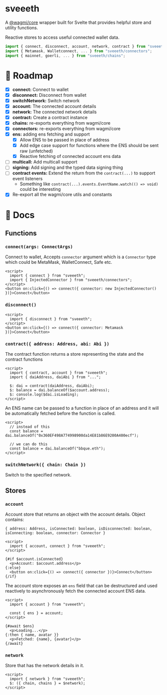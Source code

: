 # sveeeth

A [@wagmi/core](https://www.npmjs.com/package/@wagmi/core) wrapper built for Svelte that provides helpful store and utility functions.

Reactive stores to access useful connected wallet data.

```js
import { connect, disconnect, account, network, contract } from "sveeeth";
import { Metamask, Walletconnect, ... } from "sveeeth/connectors";
import { mainnet, goerli, ... } from "sveeeth/chains";
```

# 🚗 Roadmap

- [x] **connect:** Connect to wallet
- [x] **disconnect:** Disconnect from wallet
- [x] **switchNetwork:** Switch network
- [x] **account:** The connected account details
- [x] **network:** The connected network details
- [x] **contract:** Create a contract instance
- [x] **chains:** re-exports everything from wagmi/core
- [x] **connectors:** re-exports everything from wagmi/core
- [x] **ens:** adding ens fetching and support 
  - [x] Allow ENS to be passed in place of address
  - [x] Add edge case support for functions where the ENS should be sent raw (unfetched)
  - [x] Reactive fetching of connected account ens data
- [ ] **multicall:** Add multicall support
- [ ] **signing:** Add signing and the typed data signing thing
- [ ] **contract events:** Extend the return from the `contract(...)` to support event listeners
  - Something like `contract(...).events.EventName.watch(() => void)` could be interesting
- [x] Re-export all the wagmi/core utils and constants

# 📕 Docs

## Functions

### `connect(args: ConnectArgs)`

Connect to wallet, Accepts `connector` argument which is a `Connector` type which could be MetaMask, WalletConnect, Safe etc.

```svelte
<script>
  import { connect } from "sveeeth";
  import { InjectedConnector } from "sveeeth/connectors";
</script>
<button on:click={() => connect({ connector: new InjectedConnector() })}>Connect</button>
```

### `disconnect()`

```svelte
<script>
  import { disconnect } from "sveeeth";
</script>
<button on:click={() => connect({ connector: Metamask })}>Connect</button>
```

### `contract({ address: Address, abi: Abi })`

The contract function returns a store representing the state and the contract functions

```svelte
<script>
  import { contract, account } from "sveeeth";
  import { daiAddress, daiAbi } from "...";

  $: dai = contract(daiAddress, daiAbi);
  $: balance = dai.balanceOf($account.address);
  $: console.log($dai.isLoading);
</script>
```

An ENS name can be passed to a function in place of an address and it will be automatically fetched before the function is called.

```svelte
<script>
  // instead of this
  const balance = dai.balanceOf("0x360EF498A774998900da14E81b86E9200A400ecf");
  
  // we can do this
  const balance = dai.balanceOf("bbque.eth");
</script>
```

### `switchNetwork({ chain: Chain })`

Switch to the specified network.

## Stores

### `account`

Account store that returns an object with the account details. Object contains:

`{ address: Address, isConnected: boolean, isDisconnected: boolean, isConnecting: boolean, connector: Connector }`

```svelte
<script>
  import { account, connect } from "sveeeth";
</script>

{#if $account.isConnected}
  <p>Account: $account.address</p>
{:else}
  <button on:click={() => connect({ connector })}>Connect</button>
{/if}
```

The account store exposes an `ens` field that can be destructured and used reactively to asynchronously fetch the connected account ENS data.

```svelte
<script>
  import { account } from "sveeeth";
  
  const { ens } = account;
</script>

{#await $ens}
  <p>Loading...</p>
{:then { name, avatar }}
  <p>Fetched: {name}, {avatar}</p>
{/await}
```

### `network`

Store that has the network details in it.

```svelte
<script>
  import { network } from "sveeeth";
  $: ({ chain, chains } = $network);
</script>
```

